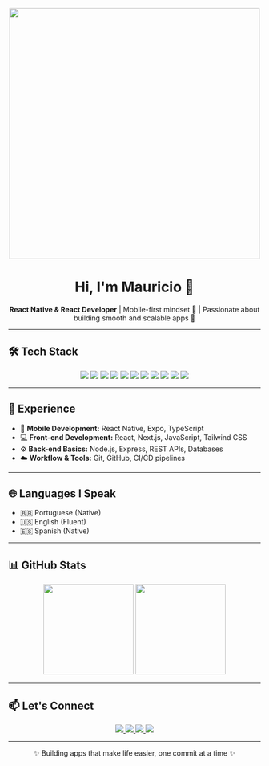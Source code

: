 <p align="center">
  <img src="https://media.giphy.com/media/qgQUggAC3Pfv687qPC/giphy.gif" width="500" />
</p>

<h1 align="center">Hi, I'm Mauricio 👋</h1>
<p align="center">
  <b>React Native & React Developer</b> | Mobile-first mindset 📱 | Passionate about building smooth and scalable apps 🚀
</p>

---

## 🛠️ Tech Stack

<p align="center">
  <!-- Core -->
  <img src="https://img.shields.io/badge/React_Native-20232A?style=for-the-badge&logo=react&logoColor=61DAFB" />
  <img src="https://img.shields.io/badge/React-20232A?style=for-the-badge&logo=react&logoColor=61DAFB" />
  <img src="https://img.shields.io/badge/Expo-000020?style=for-the-badge&logo=expo&logoColor=white" />
  
  <!-- Languages -->
  <img src="https://img.shields.io/badge/JavaScript-F7DF1E?style=for-the-badge&logo=javascript&logoColor=black" />
  <img src="https://img.shields.io/badge/TypeScript-3178C6?style=for-the-badge&logo=typescript&logoColor=white" />

  <!-- Styling -->
  <img src="https://img.shields.io/badge/Tailwind_CSS-38B2AC?style=for-the-badge&logo=tailwind-css&logoColor=white" />

  <!-- Backend -->
  <img src="https://img.shields.io/badge/Node.js-339933?style=for-the-badge&logo=node.js&logoColor=white" />
  <img src="https://img.shields.io/badge/Express.js-000000?style=for-the-badge&logo=express&logoColor=white" />

  <!-- Tools -->
  <img src="https://img.shields.io/badge/Git-F05033?style=for-the-badge&logo=git&logoColor=white" />
  <img src="https://img.shields.io/badge/GitHub-181717?style=for-the-badge&logo=github&logoColor=white" />
  <img src="https://img.shields.io/badge/CI/CD-0A0A0A?style=for-the-badge&logo=githubactions&logoColor=2088FF" />
</p>

---

## 💼 Experience

- 📱 **Mobile Development:** React Native, Expo, TypeScript
- 💻 **Front-end Development:** React, Next.js, JavaScript, Tailwind CSS
- ⚙️ **Back-end Basics:** Node.js, Express, REST APIs, Databases
- ☁️ **Workflow & Tools:** Git, GitHub, CI/CD pipelines

---

## 🌐 Languages I Speak

- 🇧🇷 Portuguese (Native)
- 🇺🇸 English (Fluent)
- 🇪🇸 Spanish (Native)

---

## 📊 GitHub Stats

<p align="center">
  <img height="180em" src="https://github-readme-stats.vercel.app/api?username=soto92&show_icons=true&theme=react&hide_border=true&count_private=true" />
  <img height="180em" src="https://github-readme-stats.vercel.app/api/top-langs/?username=soto92&layout=compact&theme=react&hide_border=true" />
</p>

---

## 📫 Let's Connect

<p align="center">
  <a href="mailto:mauricioasoto@gmail.com">
    <img src="https://img.shields.io/badge/Email-EA4335?style=for-the-badge&logo=gmail&logoColor=white" />
  </a>
  <a href="https://www.linkedin.com/in/mauricio-soto-frontend" target="_blank">
    <img src="https://img.shields.io/badge/LinkedIn-0077b5?style=for-the-badge&logo=linkedin&logoColor=white" />
  </a>
  <a href="https://instagram.com/msoto92" target="_blank">
    <img src="https://img.shields.io/badge/Instagram-E4405F?style=for-the-badge&logo=instagram&logoColor=white" />
  </a>
    <a href="https://soto92.github.io/portfolio/" target="_blank">
    <img src="https://img.shields.io/badge/Portfolio-6C63FF?style=for-the-badge&logo=About.me&logoColor=white" />
  </a>
</p>

---

<p align="center">✨ Building apps that make life easier, one commit at a time ✨</p>

